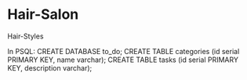 # Hair-Salon
Hair-Styles









In PSQL:
CREATE DATABASE to_do;
CREATE TABLE categories (id serial PRIMARY KEY, name varchar);
CREATE TABLE tasks (id serial PRIMARY KEY, description varchar);
